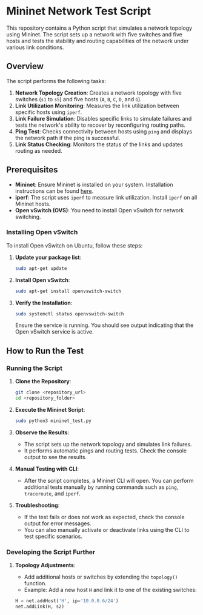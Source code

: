 # Mininet Network Test Script

This repository contains a Python script that simulates a network topology using Mininet. The script sets up a network with five switches and five hosts and tests the stability and routing capabilities of the network under various link conditions.

## Overview

The script performs the following tasks:

1. **Network Topology Creation**: Creates a network topology with five switches (`s1` to `s5`) and five hosts (`A`, `B`, `C`, `D`, and `G`).
2. **Link Utilization Monitoring**: Measures the link utilization between specific hosts using `iperf`.
3. **Link Failure Simulation**: Disables specific links to simulate failures and tests the network's ability to recover by reconfiguring routing paths.
4. **Ping Test**: Checks connectivity between hosts using `ping` and displays the network path if the ping is successful.
5. **Link Status Checking**: Monitors the status of the links and updates routing as needed.

## Prerequisites

- **Mininet**: Ensure Mininet is installed on your system. Installation instructions can be found [here](http://mininet.org/download/).
- **iperf**: The script uses `iperf` to measure link utilization. Install `iperf` on all Mininet hosts.
- **Open vSwitch (OVS)**: You need to install Open vSwitch for network switching.

### Installing Open vSwitch

To install Open vSwitch on Ubuntu, follow these steps:

1. **Update your package list**:
   
    ```bash
    sudo apt-get update
    ```

2. **Install Open vSwitch**:
   
    ```bash
    sudo apt-get install openvswitch-switch
    ```

3. **Verify the Installation**:
   
    ```bash
    sudo systemctl status openvswitch-switch
    ```

   Ensure the service is running. You should see output indicating that the Open vSwitch service is active.

## How to Run the Test

### Running the Script

1. **Clone the Repository**:
   
    ```bash
    git clone <repository_url>
    cd <repository_folder>
    ```

2. **Execute the Mininet Script**:
   
    ```bash
    sudo python3 mininet_test.py
    ```

3. **Observe the Results**:
   - The script sets up the network topology and simulates link failures.
   - It performs automatic pings and routing tests. Check the console output to see the results.

4. **Manual Testing with CLI**:
   - After the script completes, a Mininet CLI will open. You can perform additional tests manually by running commands such as `ping`, `traceroute`, and `iperf`.

5. **Troubleshooting**:
   - If the test fails or does not work as expected, check the console output for error messages.
   - You can also manually activate or deactivate links using the CLI to test specific scenarios.

### Developing the Script Further

1. **Topology Adjustments**:
   - Add additional hosts or switches by extending the `topology()` function.
   - Example: Add a new host `H` and link it to one of the existing switches:
   
   ```python
   H = net.addHost('H', ip='10.0.0.6/24')
   net.addLink(H, s2)
